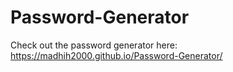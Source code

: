 # Password-Generator

Check out the password generator here: https://madhih2000.github.io/Password-Generator/
